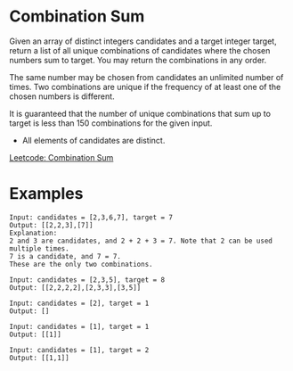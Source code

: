 # Combination Sum

Given an array of distinct integers candidates and a target integer target, return a list of all
unique combinations of candidates where the chosen numbers sum to target. You may return the
combinations in any order.

The same number may be chosen from candidates an unlimited number of times. Two combinations are
unique if the frequency of at least one of the chosen numbers is different.

It is guaranteed that the number of unique combinations that sum up to target is less than 150
combinations for the given input.

- All elements of candidates are distinct.

[Leetcode: Combination Sum](https://leetcode.com/problems/combination-sum/)

# Examples

```
Input: candidates = [2,3,6,7], target = 7
Output: [[2,2,3],[7]]
Explanation:
2 and 3 are candidates, and 2 + 2 + 3 = 7. Note that 2 can be used multiple times.
7 is a candidate, and 7 = 7.
These are the only two combinations.
```

```
Input: candidates = [2,3,5], target = 8
Output: [[2,2,2,2],[2,3,3],[3,5]]
```

```
Input: candidates = [2], target = 1
Output: []
```

```
Input: candidates = [1], target = 1
Output: [[1]]
```

```
Input: candidates = [1], target = 2
Output: [[1,1]]
```
